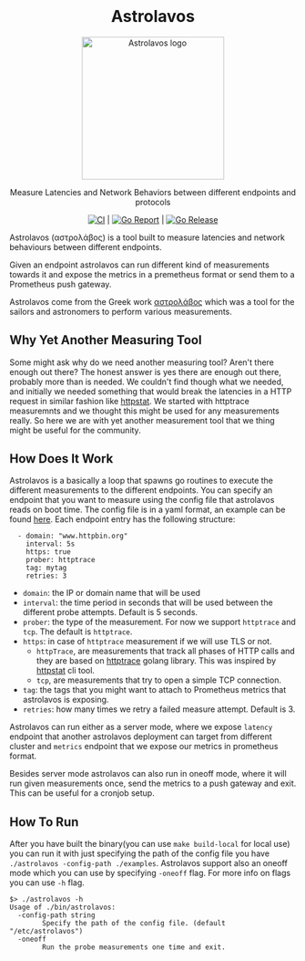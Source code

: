 <h1 align="center" style="margin-top: 0px;">Astrolavos</h1>

<p align="center" style="margin-bottom: 0px !important;">
  <img width="250" src="https://user-images.githubusercontent.com/15010919/216572877-c5f5dd29-a0e6-40ca-8bf8-e28be7efcfa6.png" alt="Astrolavos logo" align="center">
</p>

<p align="center" >Measure Latencies and Network Behaviors between different endpoints and protocols</p>

<div align="center" >

[![CI](https://github.com/dntosas/astrolavos/actions/workflows/ci.yml/badge.svg?branch=main)](https://github.com/dntosas/astrolavos/actions/workflows/go-ci.yml) | [![Go Report](https://goreportcard.com/badge/github.com/dntosas/astrolavos)](https://goreportcard.com/badge/github.com/dntosas/astrolavos) | [![Go Release](https://github.com/dntosas/astrolavos/actions/workflows/go-release.yml/badge.svg)](https://github.com/dntosas/astrolavos/actions/workflows/go-release.yml)

</div>

Astrolavos (αστρολάβος) is a tool built to measure latencies and network behaviours between different endpoints.

Given an endpoint astrolavos can run different kind of measurements towards it and expose the metrics in a premetheus format or send them to a Prometheus push gateway.

Astrolavos come from the Greek work [αστρολάβος](https://el.wikipedia.org/wiki/%CE%91%CF%83%CF%84%CF%81%CE%BF%CE%BB%CE%AC%CE%B2%CE%BF%CF%82) which was a tool for the sailors and astronomers to perform various measurements.

## Why Yet Another Measuring Tool
Some might ask why do we need another measuring tool? Aren't there enough out there? The honest answer is yes there are enough out there, probably more than is needed.
We couldn't find though what we needed, and initially we needed something that would break the latencies in a HTTP request in similar fashion like [httpstat](https://github.com/reorx/httpstat). We started with httptrace measuremnts and we thought this might be used for any measurements really. So here we are with yet another measurement tool that we thing might be useful for the community.

## How Does It Work
Astrolavos is a basically a loop that spawns go routines to execute the different measurements to the different endpoints. You can specify an endpoint that you want to measure using the config file that astrolavos reads on boot time. The config file is in a yaml format, an example can be found [here](./examples/config.yaml).
Each endpoint entry has the following structure:
```
  - domain: "www.httpbin.org"
    interval: 5s
    https: true
    prober: httptrace
    tag: mytag
    retries: 3
```
- `domain`: the IP or domain name that will be used
- `interval`: the time period in seconds that will be used between the different probe attempts. Default is 5 seconds.
- `prober`: the type of the measurement. For now we support `httptrace` and `tcp`. The default is `httptrace`.
- `https`: in case of `httptrace` measurement if we will use TLS or not.
    - `httpTrace`, are measurements that track all phases of HTTP calls and they are based on [httptrace](https://golang.google.cn/pkg/net/http/httptrace/) golang library. This was inspired by [httpstat](https://github.com/reorx/httpstat) cli tool.
    - `tcp`, are measurements that try to open a simple TCP connection.
- `tag`: the tags that you might want to attach to Prometheus metrics that astrolavos is exposing.
- `retries`: how many times we retry a failed measure attempt. Default is 3.

Astrolavos can run either as a server mode, where we expose `latency` endpoint that another astrolavos deployment can target from different cluster and `metrics` endpoint that we expose our metrics in prometheus format.

Besides server mode astrolavos can also run in oneoff mode, where it will run given measurements once, send the metrics to a push gateway and exit. This can be useful for a cronjob setup.

## How To Run
After you have built the binary(you can use `make build-local` for local use) you can run it with just specifying the path of the config file you have `./astrolavos -config-path ./examples`.
Astrolavos support also an oneoff mode which you can use by specifying `-oneoff` flag.
For more info on flags you can use `-h` flag.
```
$> ./astrolavos -h
Usage of ./bin/astrolavos:
  -config-path string
        Specify the path of the config file. (default "/etc/astrolavos")
  -oneoff
        Run the probe measurements one time and exit.
```
